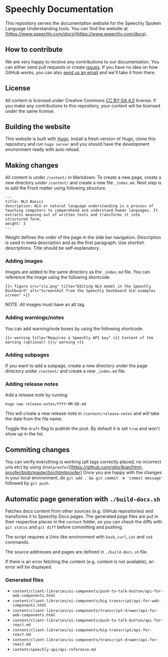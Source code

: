 # Speechly Documentation

This repository serves the documentation website for the Speechly Spoken Language Understanding tools. You can find the website at [https://www.speechly.com/docs](https://www.speechly.com/docs).

## How to contribute

We are very happy to receive any contributions to our documentation. You can either send pull requests or create [issues](/issues/new). If you have no idea on how GitHub works, you can also [send us an email](mailto:hello@speechly.com) and we'll take it from there.

## License

All content is licensed under Creative Commons [CC BY-SA 4.0](https://creativecommons.org/licenses/by-sa/4.0/) license. If you make any contributions to this repository, your content will be licensed under the same license.

## Building the website

This website is built with [Hugo](https://gohugo.io). Install a fresh version of Hugo, clone this repository and run `hugo server` and you should have the development environment ready with auto reload.

## Making changes

All content is under `/content/` in Markdown. To create a new page, create a new directory under `/content/` and create a new file `_index.md`. Next step is to add the Front matter using following structure.

```
---
title: NLU Basics
description: NLU or natural language understanding is a process of teaching computers to comperehend and understand human languages. It extracts meaning out of written texts and transforms it into structured form.
weight: 3
---
```

Weight defines the order of the page in the side bar navigation. Description is used in meta description and as the first paragraph. Use shortish descriptions. Title should be self-explanatory.

### Adding images

Images are added to the same directory as the `_index.md` file. You can reference the image using the following shortcode

```
{{< figure src="slu.png" title="Editing NLU model in the Speechly Dashboard" alt="Screenshot from the Speechly Dashboard SLU examples screen" >}}
```

NOTE: All images must have an alt tag.

### Adding warnings/notes

You can add warning/note boxes by using the following shortcode.

```
{{< warning title="Requires a Speechly API key" >}} Content of the warning (optional) {{</ warning >}}
```

### Adding subpages

If you want to add a subpage, create a new directory under the page directory under `/content/` and create a new `_index.md` file.

### Adding release notes

Add a release note by running

```
hugo new release-notes/YYYY-MM-DD.md
```

This will create a new release note in `/content/release-notes` and will take the date from the file name.

Toggle the  `draft` flag to publish the post. By default it is set `true` and won't show up in the list.

## Commiting changes

You can verify everything is working (alt tags correctly placed, no incorrect urls etc) by using (`htmlproofer`)[https://github.com/gjtorikian/html-proofer/blob/master/bin/htmlproofer] Once you are happy with the changes in your local environment, do `git add . && git commit -m 'commit message'` followed by `git push`.

## Automatic page generation with `./build-docs.sh`

Fetches docs content from other sources (e.g. GitHub repositories) and transforms it to Speechly Docs pages. The generated page files are put in their respective places in the `content` folder, so you can check the diffs with `git status` and `git diff` before committing and pushing.

The script requires a Unix-like environment with `bash`, `curl`, `cat` and `sed` commands.

The source addresses and pages are defined in `./build-docs.sh` file.

If there is an error fetching the content (e.g. content is not available), an error will be displayed.

### Generated files

- `content/client-libraries/ui-components/push-to-talk-button/api-for-web-components.html`
- `content/client-libraries/ui-components/big-transcript/api-for-web-components.html`
- `content/client-libraries/ui-components/transcript-drawer/api-for-web-components.html`
- `content/client-libraries/ui-components/push-to-talk-button/api-for-react.md`
- `content/client-libraries/ui-components/big-transcript/api-for-react.md`
- `content/client-libraries/ui-components/transcript-drawer/api-for-react.md`
- `content/speechly-api/api-reference.md`
